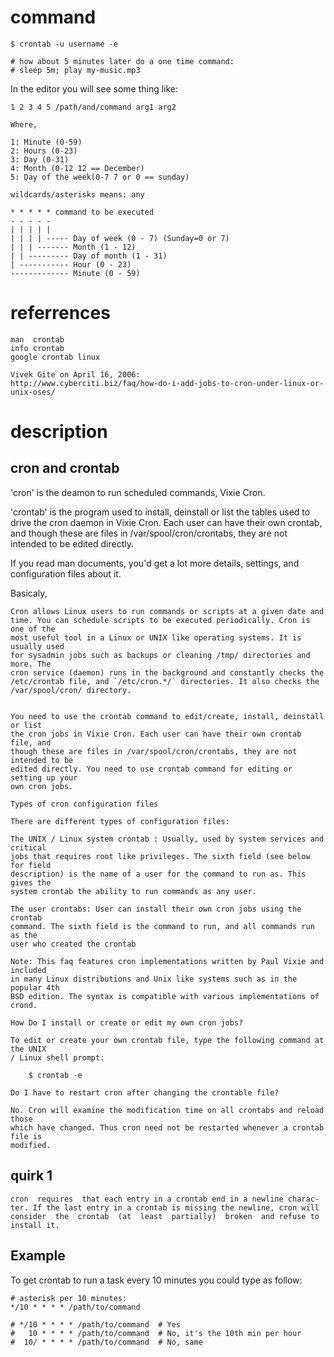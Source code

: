 



# command

    $ crontab -u username -e

    # how about 5 minutes later do a one time command:
    # sleep 5m; play my-music.mp3


In the editor you will see some thing like:

    1 2 3 4 5 /path/and/command arg1 arg2

    Where,

    1: Minute (0-59)
    2: Hours (0-23)
    3: Day (0-31)
    4: Month (0-12 12 == December)
    5: Day of the week(0-7 7 or 0 == sunday)

    wildcards/asterisks means: any

    * * * * * command to be executed
    - - - - -
    | | | | |
    | | | | ----- Day of week (0 - 7) (Sunday=0 or 7)
    | | | ------- Month (1 - 12)
    | | --------- Day of month (1 - 31)
    | ----------- Hour (0 - 23)
    ------------- Minute (0 - 59)


# referrences

    man  crontab
    info crontab
    google crontab linux

    Vivek Gite on April 16, 2006:
    http://www.cyberciti.biz/faq/how-do-i-add-jobs-to-cron-under-linux-or-unix-oses/



# description

## cron and crontab

'cron' is the deamon to run scheduled commands, Vixie Cron.

'crontab'  is the program used to install, deinstall or list the tables
used to drive the cron daemon in Vixie Cron.  Each user  can  have
their    own    crontab,    and    though    these   are   files   in
/var/spool/cron/crontabs,  they  are  not  intended  to   be   edited
directly.

If you read man documents, you'd get a lot more details, settings, and
configuration files about it.

Basicaly, 

    Cron allows Linux users to run commands or scripts at a given date and
    time. You can schedule scripts to be executed periodically. Cron is one of the
    most useful tool in a Linux or UNIX like operating systems. It is usually used
    for sysadmin jobs such as backups or cleaning /tmp/ directories and more. The
    cron service (daemon) runs in the background and constantly checks the
    /etc/crontab file, and `/etc/cron.*/` directories. It also checks the
    /var/spool/cron/ directory.


    You need to use the crontab command to edit/create, install, deinstall or list
    the cron jobs in Vixie Cron. Each user can have their own crontab file, and
    though these are files in /var/spool/cron/crontabs, they are not intended to be
    edited directly. You need to use crontab command for editing or setting up your
    own cron jobs.

    Types of cron configuration files

    There are different types of configuration files:

    The UNIX / Linux system crontab : Usually, used by system services and critical
    jobs that requires root like privileges. The sixth field (see below for field
    description) is the name of a user for the command to run as. This gives the
    system crontab the ability to run commands as any user.

    The user crontabs: User can install their own cron jobs using the crontab
    command. The sixth field is the command to run, and all commands run as the
    user who created the crontab

    Note: This faq features cron implementations written by Paul Vixie and included
    in many Linux distributions and Unix like systems such as in the popular 4th
    BSD edition. The syntax is compatible with various implementations of crond.

    How Do I install or create or edit my own cron jobs?

    To edit or create your own crontab file, type the following command at the UNIX
    / Linux shell prompt:

        $ crontab -e

    Do I have to restart cron after changing the crontable file?

    No. Cron will examine the modification time on all crontabs and reload those
    which have changed. Thus cron need not be restarted whenever a crontab file is
    modified.


## quirk 1

    cron  requires  that each entry in a crontab end in a newline charac‐
    ter. If the last entry in a crontab is missing the newline, cron will
    consider  the  crontab  (at  least  partially)  broken  and refuse to
    install it.


## Example

To get crontab to run a task every 10 minutes you could type as follow:

    # asterisk per 10 minutes:
    */10 * * * * /path/to/command

    # */10 * * * * /path/to/command  # Yes
    #   10 * * * * /path/to/command  # No, it's the 10th min per hour
    #  10/ * * * * /path/to/command  # No, same



<!--
    2016 0107
    vim: set ft=markdown tw=78:
-->
